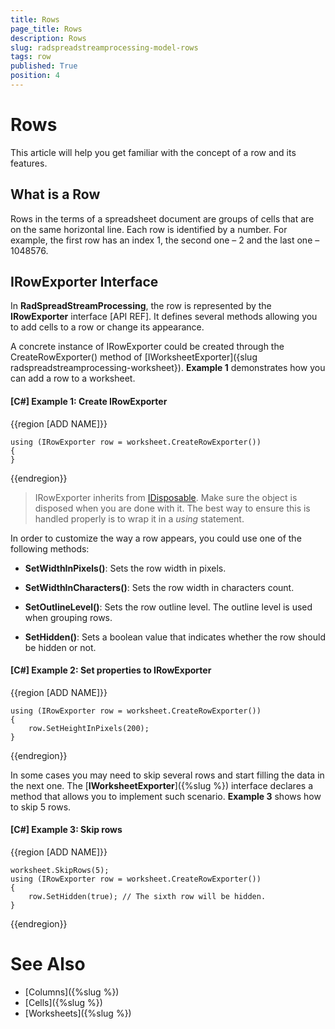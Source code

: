 ```yaml
---
title: Rows
page_title: Rows
description: Rows
slug: radspreadstreamprocessing-model-rows
tags: row
published: True
position: 4
---
```


# Rows

This article will help you get familiar with the concept of a row and its features.

## What is a Row

Rows in the terms of a spreadsheet document are groups of cells that are on the same horizontal line. Each row is identified by a number. For example, the first row has an index 1, the second one – 2 and the last one – 1048576. 


## IRowExporter Interface

In **RadSpreadStreamProcessing**, the row is represented by the **IRowExporter** interface [API REF]. It defines several methods allowing you to add cells to a row or change its appearance.

A concrete instance of IRowExporter could be created through the CreateRowExporter() method of [IWorksheetExporter]({slug radspreadstreamprocessing-worksheet}). **Example 1** demonstrates how you can add a row to a worksheet.

#### **[C#] Example 1: Create IRowExporter**


{{region [ADD NAME]}}

	using (IRowExporter row = worksheet.CreateRowExporter())
	{
	}
{{endregion}}

>IRowExporter inherits from [IDisposable](https://msdn.microsoft.com/en-us/library/system.idisposable(v=vs.110).aspx). Make sure the object is disposed when you are done with it. The best way to ensure this is handled properly is to wrap it in a *using* statement.

In order to customize the way a row appears, you could use one of the following methods:

* **SetWidthInPixels()**: Sets the row width in pixels.

* **SetWidthInCharacters()**: Sets the row width in characters count.

* **SetOutlineLevel()**: Sets the row outline level. The outline level is used when grouping rows.

* **SetHidden()**: Sets a boolean value that indicates whether the row should be hidden or not.


#### **[C#] Example 2: Set properties to IRowExporter**

{{region [ADD NAME]}}

	using (IRowExporter row = worksheet.CreateRowExporter())
	{
		row.SetHeightInPixels(200);
	}
{{endregion}}


In some cases you may need to skip several rows and start filling the data in the next one. The [**IWorksheetExporter**]({%slug %}) interface declares a method that allows you to implement such scenario. **Example 3** shows how to skip 5 rows.

#### **[C#] Example 3: Skip rows**

{{region [ADD NAME]}}

	worksheet.SkipRows(5);
	using (IRowExporter row = worksheet.CreateRowExporter())
	{
	    row.SetHidden(true); // The sixth row will be hidden.
	}
{{endregion}}

# See Also

* [Columns]({%slug %})
* [Cells]({%slug %})
* [Worksheets]({%slug %})